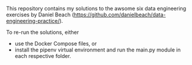 This repository contains my solutions to the awsome six data engineering exercises by Daniel Beach (https://github.com/danielbeach/data-engineering-practice/).

To re-run the solutions, either
- use the Docker Compose files, or
- install the pipenv virtual environment and run the main.py module
in each respective folder.
